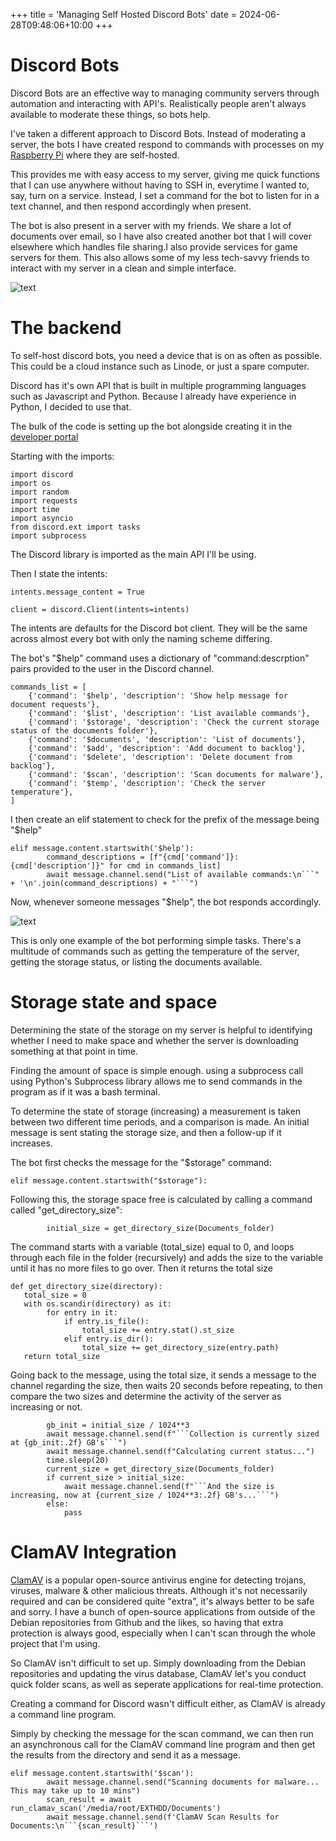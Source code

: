 +++
title = 'Managing Self Hosted Discord Bots'
date = 2024-06-28T09:48:06+10:00
+++

# Discord Bots

Discord Bots are an effective way to managing community servers through automation and interacting with API's. Realistically people aren't always available to moderate these things, so bots help.

I've taken a different approach to Discord Bots. Instead of moderating a server, the bots I have created respond to commands with processes on my [Raspberry Pi](https://rlb2310.github.io/posts/raspberry-pi-as-a-server/) where they are self-hosted.

This provides me with easy access to my server, giving me quick functions that I can use anywhere without having to SSH in, everytime I wanted to, say, turn on a service. Instead, I set a command for the bot to listen for in a text channel, and then respond accordingly when present.

The bot is also present in a server with my friends. We share a lot of documents over email, so I have also created another bot that I will cover elsewhere which handles file sharing.I also provide services for game servers for them. This also allows some of my less tech-savvy friends to interact with my server in a clean and simple interface.

![text](/assets/Images/Bots.png)

# The backend

To self-host discord bots, you need a device that is on as often as possible. This could be a cloud instance such as Linode, or just a spare computer.

Discord has it's own API that is built in multiple programming languages such as Javascript and Python. Because I already have experience in Python, I decided to use that.

The bulk of the code is setting up the bot alongside creating it in the [developer portal](https://discord.com/build/app-developers)

Starting with the imports:

``` import threading
import discord
import os
import random
import requests
import time
import asyncio
from discord.ext import tasks
import subprocess 
```

The Discord library is imported as the main API I'll be using.

Then I state the intents:

``` intents = discord.Intents.default()
intents.message_content = True

client = discord.Client(intents=intents)
```

The intents are defaults  for the Discord bot client. They will be the same across almost every bot with only the naming scheme differing.

The bot's "$help" command uses a dictionary of "command:descrption" pairs provided to the user in the Discord channel.


``` 
commands_list = [
    {'command': '$help', 'description': 'Show help message for document requests'},
    {'command': '$list', 'description': 'List available commands'},
    {'command': '$storage', 'description': 'Check the current storage status of the documents folder'},
    {'command': '$documents', 'description': 'List of documents'},
    {'command': '$add', 'description': 'Add document to backlog'},
    {'command': '$delete', 'description': 'Delete document from backlog'},
    {'command': '$scan', 'description': 'Scan documents for malware'},
    {'command': '$temp', 'description': 'Check the server temperature'},
]
```
I then create an elif statement to check for the prefix of the message being "$help"
```
elif message.content.startswith('$help'):
        command_descriptions = [f"{cmd['command']}: {cmd['description']}" for cmd in commands_list]
        await message.channel.send("List of available commands:\n```" + '\n'.join(command_descriptions) + "```")

```

Now, whenever someone messages "$help", the bot responds accordingly.

![text](/assets/Images/Help.png)


This is only one example of the bot performing simple tasks. There's a multitude of commands such as getting the temperature of the server, getting the storage status, or listing the documents available.

# Storage state and space 

Determining the state of the storage on my server is helpful to identifying whether I need to make space and whether the server is downloading something at that point in time.

Finding the amount of space is simple enough. using a subprocess call using Python's Subprocess library allows me to send commands in the program as if it was a bash terminal. 

To determine the state of storage (increasing) a measurement is taken between two different time periods, and a comparison is made. An initial message is sent stating the storage size, and then a follow-up if it increases.

The bot first checks the message for the "$storage" command:

```
elif message.content.startswith("$storage"):
```

Following this, the storage space free is calculated by calling a command called "get_directory_size":
```
        initial_size = get_directory_size(Documents_folder)
```

The command starts with a variable (total_size) equal to 0, and loops through each file in the folder (recursively) and adds the size to the variable until it has no more files to go over. Then it returns the total size

```
def get_directory_size(directory):
   total_size = 0
   with os.scandir(directory) as it:
        for entry in it:
            if entry.is_file():
                total_size += entry.stat().st_size
            elif entry.is_dir():
                total_size += get_directory_size(entry.path)
   return total_size
```

Going back to the message, using the total size, it sends a message to the channel regarding the size, then waits 20 seconds before repeating, to then compare the two sizes and determine the activity of the server as increasing or not.

```
        gb_init = initial_size / 1024**3
        await message.channel.send(f"```Collection is currently sized at {gb_init:.2f} GB's```")
        await message.channel.send(f"Calculating current status...")
        time.sleep(20)
        current_size = get_directory_size(Documents_folder)
        if current_size > initial_size:
            await message.channel.send(f"```And the size is increasing, now at {current_size / 1024**3:.2f} GB's...```")
        else:
            pass
```

# ClamAV Integration

[ClamAV](https://www.clamav.net/) is a popular open-source antivirus engine for detecting trojans, viruses, malware & other malicious threats. Although it's not necessarily required and can be considered quite "extra", it's always better to be safe and sorry. I have a bunch of open-source applications from outside of the Debian repositories from Github and the likes, so having that extra protection is always good, especially when I can't scan through the whole project that I'm using.

So ClamAV isn't difficult to set up. Simply downloading from the Debian repositories and updating the virus database, ClamAV let's you conduct quick folder scans, as well as seperate applications for real-time protection. 

Creating a command for Discord wasn't difficult either, as ClamAV is already a command line program. 

Simply by checking the message for the scan command, we can then run an asynchronous call for the ClamAV command line program and then get the results from the directory and send it as a message.
 
```
elif message.content.startswith('$scan'):
        await message.channel.send("Scanning documents for malware... This may take up to 10 mins")
        scan_result = await run_clamav_scan('/media/root/EXTHDD/Documents')
        await message.channel.send(f'ClamAV Scan Results for Documents:\n```{scan_result}```')
```

